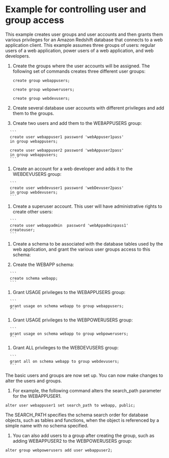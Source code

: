 # Example for controlling user and group access<a name="t_user_group_examples"></a>

This example creates user groups and user accounts and then grants them various privileges for an Amazon Redshift database that connects to a web application client\. This example assumes three groups of users: regular users of a web application, power users of a web application, and web developers\.

1. Create the groups where the user accounts will be assigned\. The following set of commands creates three different user groups: 

   ```
   create group webappusers;
   
   create group webpowerusers;
   
   create group webdevusers;
   ```

1.  Create several database user accounts with different privileges and add them to the groups\.  

   1.  Create two users and add them to the WEBAPPUSERS group:  

      ```
      create user webappuser1 password 'webAppuser1pass'
      in group webappusers;
      
      create user webappuser2 password 'webAppuser2pass'
      in group webappusers;
      ```

   1.  Create an account for a web developer and adds it to the WEBDEVUSERS group:  

      ```
      create user webdevuser1 password 'webDevuser2pass'
      in group webdevusers;
      ```

   1.  Create a superuser account\. This user will have administrative rights to create other users:  

      ```
      create user webappadmin  password 'webAppadminpass1'
      createuser;
      ```

1.  Create a schema to be associated with the database tables used by the web application, and grant the various user groups access to this schema:  

   1.  Create the WEBAPP schema:  

      ```
      create schema webapp;
      ```

   1.  Grant USAGE privileges to the WEBAPPUSERS group:  

      ```
      grant usage on schema webapp to group webappusers;
      ```

   1.  Grant USAGE privileges to the WEBPOWERUSERS group:  

      ```
      grant usage on schema webapp to group webpowerusers;
      ```

   1.  Grant ALL privileges to the WEBDEVUSERS group:  

      ```
      grant all on schema webapp to group webdevusers;
      ```

   The basic users and groups are now set up\. You can now make changes to alter the users and groups\. 

1.  For example, the following command alters the search\_path parameter for the WEBAPPUSER1\.  

   ```
   alter user webappuser1 set search_path to webapp, public;
   ```

   The SEARCH\_PATH specifies the schema search order for database objects, such as tables and functions, when the object is referenced by a simple name with no schema specified\. 

1.  You can also add users to a group after creating the group, such as adding WEBAPPUSER2 to the WEBPOWERUSERS group:  

   ```
   alter group webpowerusers add user webappuser2;
   ```